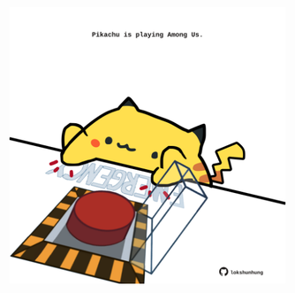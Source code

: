 <!-- built at 10/08/2025, 08:00:33 UTC -->
<p align="center">
  <img width="500" height="500" src="./ReadmeImage.svg">
</p>
